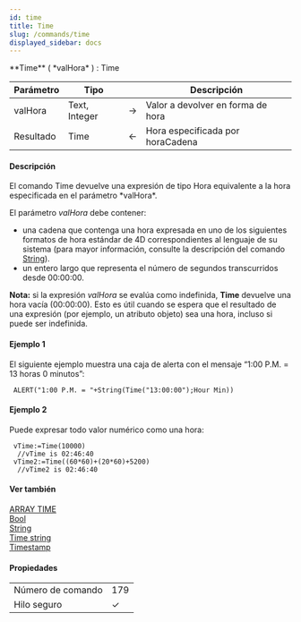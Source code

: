```yaml
---
id: time
title: Time
slug: /commands/time
displayed_sidebar: docs
---
```


<!--REF #_command_.Time.Syntax-->**Time** ( *valHora* ) : Time<!-- END REF-->
<!--REF #_command_.Time.Params-->
| Parámetro | Tipo |  | Descripción |
| --- | --- | --- | --- |
| valHora | Text, Integer | &#8594;  | Valor a devolver en forma de hora |
| Resultado | Time | &#8592; | Hora especificada por horaCadena |

<!-- END REF-->

#### Descripción 

<!--REF #_command_.Time.Summary-->El comando Time devuelve una expresión de tipo Hora equivalente a la hora especificada en el parámetro *valHora*.<!-- END REF-->

El parámetro *valHora* debe contener:

* una cadena que contenga una hora expresada en uno de los siguientes formatos de hora estándar de 4D correspondientes al lenguaje de su sistema (para mayor información, consulte la descripción del comando [String](string.md)).
* un entero largo que representa el número de segundos transcurridos desde 00:00:00.

**Nota:** si la expresión *valHora* se evalúa como indefinida, **Time** devuelve una hora vacía (00:00:00). Esto es útil cuando se espera que el resultado de una expresión (por ejemplo, un atributo objeto) sea una hora, incluso si puede ser indefinida.

#### Ejemplo 1 

El siguiente ejemplo muestra una caja de alerta con el mensaje “1:00 P.M. = 13 horas 0 minutos”:

```4d
 ALERT("1:00 P.M. = "+String(Time("13:00:00");Hour Min))
```

#### Ejemplo 2 

Puede expresar todo valor numérico como una hora:

```4d
 vTime:=Time(10000)
  //vTime is 02:46:40
 vTime2:=Time((60*60)+(20*60)+5200)
  //vTime2 is 02:46:40
```

#### Ver también 

[ARRAY TIME](array-time.md)  
[Bool](../commands/bool)  
[String](string.md)  
[Time string](../commands/time-string)  
[Timestamp](../commands/timestamp)  

#### Propiedades

|  |  |
| --- | --- |
| Número de comando | 179 |
| Hilo seguro | &check; |


